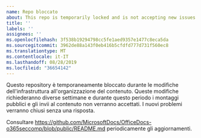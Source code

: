 ```yaml
---
name: Repo bloccato
about: This repo is temporarily locked and is not accepting new issues.
title: ''
labels: ''
assignees: ''
ms.openlocfilehash: 3f538b19294798cc5fe1aed9357e1477c8eca5da
ms.sourcegitcommit: 3962de88a143f0eb416b5cfdfd777d731f560ec8
ms.translationtype: MT
ms.contentlocale: it-IT
ms.lasthandoff: 08/28/2019
ms.locfileid: "36654142"
---
```

Questo repository è temporaneamente bloccato durante le modifiche dell'infrastruttura all'organizzazione del contenuto. Queste modifiche richiederanno diverse settimane e durante questo periodo i montaggi pubblici e gli invii al contenuto non verranno accettati. I nuovi problemi verranno chiusi senza una risposta.

Consultare https://github.com/MicrosoftDocs/OfficeDocs-o365seccomp/blob/public/README.md periodicamente gli aggiornamenti.
